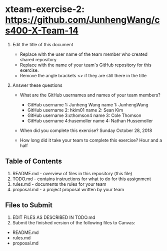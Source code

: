 # xteam-exercise-2: https://github.com/JunhengWang/cs400-X-Team-14

1. Edit the title of this document
   * Replace <UserName> with the user name of the team member who created shared repository
   * Replace <GitHubRepositoryName> with the name of your team's GitHub repository for this exercise.
   * Remove the angle brackets <> if they are still there in the title

2. Answer these questions
   * What are the GitHub usernames and names of your team members?
       * GitHub username 1: Junheng Wang       name 1: JunhengWang
       * GitHub username 2: hkim01             name 2: Sean Kim
       * GitHub username 3:cthomson4           name 3: Cole Thomson
       * GitHub username 4:husemoller          name 4: Nathan Hussemoller

   * When did you complete this exercise? Sunday October 28, 2018
   * How long did it take your team to complete this exercise? Hour and a half

## Table of Contents

1. README.md - overview of files in this repository (this file)
2. TODO.md - contains instructions for what to do for this assignment
3. rules.md - documents the rules for your team
4. proposal.md - a project proposal written by your team

## Files to Submit

1. EDIT FILES AS DESCRIBED IN TODO.md
2. Submit the finished version of the following files to Canvas:

* README.md
* rules.md
* proposal.md
